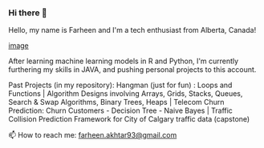 ### Hi there 👋
Hello, my name is Farheen and I'm a tech enthusiast from Alberta, Canada!

[image](https://user-images.githubusercontent.com/64049842/190914959-1685f9c2-5ae8-49fa-9e8f-479faed54639.png)

 After learning machine learning models in R and Python, I'm currently furthering my skills in JAVA, and pushing personal projects to this account. 

Past Projects (in my repository):
Hangman (just for fun) : Loops and Functions | 
Algorithm Designs involving Arrays, Grids, Stacks, Queues, Search & Swap Algorithms, Binary Trees, Heaps | 
Telecom Churn Prediction: Churn Customers - Decision Tree - Naive Bayes | 
Traffic Collision Prediction Framework for City of Calgary traffic data (capstone)


📫 How to reach me: farheen.akhtar93@gmail.com

